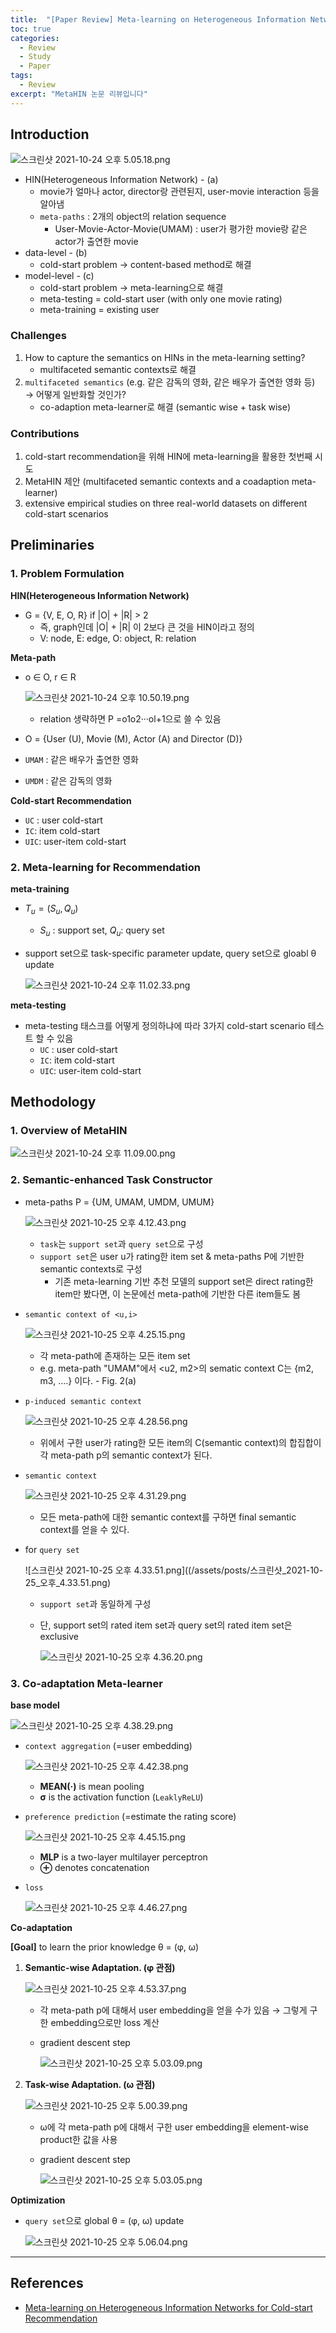 ```yaml
---
title:  "[Paper Review] Meta-learning on Heterogeneous Information Networks for Cold-start Recommendation"
toc: true
categories:
  - Review
  - Study
  - Paper
tags:
  - Review 
excerpt: "MetaHIN 논문 리뷰입니다"
---
```



## Introduction

![스크린샷 2021-10-24 오후 5.05.18.png](/assets/posts/스크린샷_2021-10-24_오후_5.05.18.png)

- HIN(Heterogeneous Information Network) - (a)
    - movie가 얼마나 actor, director랑 관련된지, user-movie interaction 등을 알아냄
    - `meta-paths` : 2개의 object의 relation sequence
        - User-Movie-Actor-Movie(UMAM) : user가 평가한 movie랑 같은 actor가 출연한 movie
- data-level - (b)
    - cold-start problem → content-based method로 해결
- model-level - (c)
    - cold-start problem → meta-learning으로 해결
    - meta-testing = cold-start user (with only one movie rating)
    - meta-training = existing user

### Challenges

1. How to capture the semantics on HINs in the meta-learning setting?
    - multifaceted semantic contexts로 해결
2. `multifaceted semantics` (e.g. 같은 감독의 영화, 같은 배우가 출연한 영화 등) → 어떻게 일반화할 것인가? 
    - co-adaption meta-learner로 해결 (semantic wise + task wise)

### Contributions

1. cold-start recommendation을 위해 HIN에 meta-learning을 활용한 첫번째 시도
2. MetaHIN 제안 (multifaceted semantic contexts and a coadaption meta-learner)
3. extensive empirical studies on three real-world datasets on different cold-start scenarios

 

## Preliminaries

### 1. Problem Formulation

**HIN(Heterogeneous Information Network)** 

- G = {V, E, O, R}  if |O| + |R| > 2
    - 즉, graph인데 |O| + |R| 이 2보다 큰 것을 HIN이라고 정의
    - V: node, E: edge, O: object, R: relation

**Meta-path**

- o ∈ O, r ∈ R
    
    ![스크린샷 2021-10-24 오후 10.50.19.png](/assets/posts/스크린샷_2021-10-24_오후_10.50.19.png)
    
    - relation 생략하면 P =o1o2···ol+1으로 쓸 수 있음
- O = {User (U), Movie (M), Actor (A) and Director (D)}
- `UMAM` : 같은 배우가 출연한 영화
- `UMDM` : 같은 감독의 영화

**Cold-start Recommendation**

- `UC` : user cold-start
- `IC`: item cold-start
- `UIC`: user-item cold-start

### 2. Meta-learning for Recommendation

**meta-training**

- $T_u = (S_u, Q_u)$
    - $S_u$ : support set, $Q_u$: query set
- support set으로 task-specific parameter update, query set으로 gloabl θ update
    
    ![스크린샷 2021-10-24 오후 11.02.33.png](/assets/posts/스크린샷_2021-10-24_오후_11.02.33.png)
    

**meta-testing**

- meta-testing 태스크를 어떻게 정의하냐에 따라 3가지 cold-start scenario 테스트 할 수 있음
    - `UC` : user cold-start
    - `IC`: item cold-start
    - `UIC`: user-item cold-start

## Methodology

### 1. Overview of MetaHIN

![스크린샷 2021-10-24 오후 11.09.00.png](/assets/posts/스크린샷_2021-10-24_오후_11.09.00.png)

### 2. Semantic-enhanced Task Constructor

- meta-paths P = {UM, UMAM, UMDM, UMUM}
    
    ![스크린샷 2021-10-25 오후 4.12.43.png](/assets/posts/스크린샷_2021-10-25_오후_4.12.43.png)
    
    - `task`는 `support set`과 `query set`으로 구성
    - `support set`은 user u가 rating한 item set & meta-paths P에 기반한 semantic contexts로 구성
        - 기존 meta-learning 기반 추천 모델의 support set은 direct rating한 item만 봤다면, 이 논문에선 meta-path에 기반한 다른 item들도 봄
- `semantic context of <u,i>`
    
    ![스크린샷 2021-10-25 오후 4.25.15.png](/assets/posts/스크린샷_2021-10-25_오후_4.25.15.png)
    
    - 각 meta-path에 존재하는 모든 item set
    - e.g. meta-path "UMAM"에서 <u2, m2>의 sematic context C는 {m2, m3, ....} 이다. - Fig. 2(a)
- `p-induced semantic context`
    
    ![스크린샷 2021-10-25 오후 4.28.56.png](/assets/posts/스크린샷_2021-10-25_오후_4.28.56.png)
    
    - 위에서 구한 user가 rating한 모든 item의 C(semantic context)의 합집합이 각 meta-path p의 semantic context가 된다.
- `semantic context`
    
    ![스크린샷 2021-10-25 오후 4.31.29.png](/assets/posts/스크린샷_2021-10-25_오후_4.31.29.png)
    
    - 모든 meta-path에 대한 semantic context를 구하면 final semantic context를 얻을 수 있다.
- for `query set`
    
    ![스크린샷 2021-10-25 오후 4.33.51.png]((/assets/posts/스크린샷_2021-10-25_오후_4.33.51.png)
    
    - `support set`과 동일하게 구성
    - 단, support set의 rated item set과 query set의 rated item set은 exclusive
        
        ![스크린샷 2021-10-25 오후 4.36.20.png](/assets/posts/스크린샷_2021-10-25_오후_4.36.20.png)
        

### 3. Co-adaptation Meta-learner

**base model**

![스크린샷 2021-10-25 오후 4.38.29.png](/assets/posts/스크린샷_2021-10-25_오후_4.38.29.png)

- `context aggregation` (=user embedding)
    
    ![스크린샷 2021-10-25 오후 4.42.38.png](/assets/posts/스크린샷_2021-10-25_오후_4.42.38.png)
    
    - **MEAN(·)** is mean pooling
    - **σ** is the activation function (`LeaklyReLU`)
- `preference prediction` (=estimate the rating score)
    
    ![스크린샷 2021-10-25 오후 4.45.15.png](/assets/posts/스크린샷_2021-10-25_오후_4.45.15.png)
    
    - **MLP** is a two-layer multilayer perceptron
    - **⊕** denotes concatenation
- `loss`
    
    ![스크린샷 2021-10-25 오후 4.46.27.png](/assets/posts/스크린샷_2021-10-25_오후_4.46.27.png)
    

**Co-adaptation**

**[Goal]** to learn the prior knowledge θ = (φ, ω)

1. **Semantic-wise Adaptation. (φ 관점)**
    
    ![스크린샷 2021-10-25 오후 4.53.37.png](/assets/posts/스크린샷_2021-10-25_오후_4.53.37.png)
    
    - 각 meta-path p에 대해서 user embedding을 얻을 수가 있음 → 그렇게 구한 embedding으로만 loss 계산
    - gradient descent step
        
        ![스크린샷 2021-10-25 오후 5.03.09.png](/assets/posts/)
        
    
2. **Task-wise Adaptation. (ω 관점)**
    
    ![스크린샷 2021-10-25 오후 5.00.39.png](/assets/posts/스크린샷_2021-10-25_오후_5.03.09.png)
    
    - ω에 각 meta-path p에 대해서 구한 user embedding을 element-wise product한 값을 사용
    - gradient descent step
        
        ![스크린샷 2021-10-25 오후 5.03.05.png](/assets/posts/스크린샷_2021-10-25_오후_5.03.05.png)
        

**Optimization**

- `query set`으로 global θ = (φ, ω) update
    
    ![스크린샷 2021-10-25 오후 5.06.04.png](/assets/posts/스크린샷_2021-10-25_오후_5.06.04.png)
    

---

## References

- [Meta-learning on Heterogeneous Information Networks for Cold-start Recommendation]([https://dl.acm.org/doi/pdf/10.1145/3394486.3403207](https://dl.acm.org/doi/pdf/10.1145/3394486.3403207))